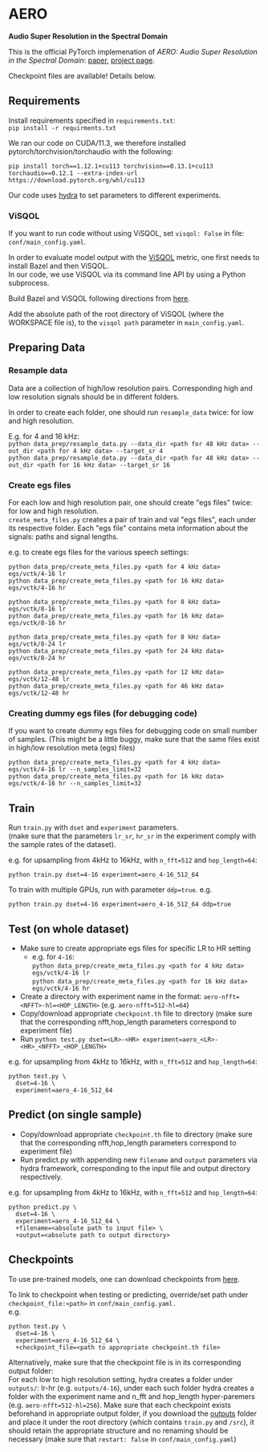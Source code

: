 # AERO
**Audio Super Resolution in the Spectral Domain**

This is the official PyTorch implemenation of *AERO: Audio Super Resolution in the Spectral Domain*: [paper](https://arxiv.org/abs/2211.12232), [project page](https://pages.cs.huji.ac.il/adiyoss-lab/aero/).

Checkpoint files are available! Details below.

## Requirements

Install requirements specified in `requirements.txt`:  
```pip install -r requirments.txt```

We ran our code on CUDA/11.3, we therefore installed pytorch/torchvision/torchaudio with the following:

```
pip install torch==1.12.1+cu113 torchvision==0.13.1+cu113 torchaudio==0.12.1 --extra-index-url https://download.pytorch.org/whl/cu113
```

Our code uses [hydra](https://hydra.cc/) to set parameters to different experiments.

### ViSQOL

If you want to run code without using ViSQOL, set `visqol: False` in file: `conf/main_config.yaml`.

In order to evaluate model output with the [ViSQOL](https://github.com/google/visqol) metric, one first needs to install 
Bazel and then ViSQOL.  
In our code, we use ViSQOL via its command line API by using a Python subprocess.

Build Bazel and ViSQOL following directions from [here](https://github.com/google/visqol#build).

Add the absolute path of the root directory of ViSQOL (where the WORKSPACE file is), to the `visqol path` parameter in 
`main_config.yaml`.
## Preparing Data

### Resample data

Data are a collection of high/low resolution pairs. Corresponding high and low resolution signals should be in
different folders.

In order to create each folder, one should run `resample_data` twice: for low and high resolution.

E.g. for 4 and 16 kHz: \
`python data_prep/resample_data.py --data_dir <path for 48 kHz data> --out_dir <path for 4 kHz data> --target_sr 4` \
`python data_prep/resample_data.py --data_dir <path for 48 kHz data> --out_dir <path for 16 kHz data> --target_sr 16` 

### Create egs files

For each low and high resolution pair, one should create "egs files" twice: for low and high resolution.  
`create_meta_files.py` creates a pair of train and val "egs files", each under its respective folder.
Each "egs file" contains meta information about the signals: paths and signal lengths.

e.g. to create egs files for the various speech settings:

`python data_prep/create_meta_files.py <path for 4 kHz data> egs/vctk/4-16 lr` \
`python data_prep/create_meta_files.py <path for 16 kHz data> egs/vctk/4-16 hr`

`python data_prep/create_meta_files.py <path for 8 kHz data> egs/vctk/8-16 lr` \
`python data_prep/create_meta_files.py <path for 16 kHz data> egs/vctk/8-16 hr`

`python data_prep/create_meta_files.py <path for 8 kHz data> egs/vctk/8-24 lr` \
`python data_prep/create_meta_files.py <path for 24 kHz data> egs/vctk/8-24 hr`

`python data_prep/create_meta_files.py <path for 12 kHz data> egs/vctk/12-48 lr` \
`python data_prep/create_meta_files.py <path for 46 kHz data> egs/vctk/12-48 hr`

### Creating dummy egs files (for debugging code)
If you want to create dummy egs files for debugging code on small number of samples.
(This might be a little buggy, make sure that the same files exist in high/low resolution meta (egs) files)

`python data_prep/create_meta_files.py <path for 4 kHz data> egs/vctk/4-16 lr --n_samples_limit=32` \
`python data_prep/create_meta_files.py <path for 16 kHz data> egs/vctk/4-16 hr --n_samples_limit=32`

## Train

Run `train.py` with `dset` and `experiment` parameters.  
(make sure that the parameters `lr_sr`, `hr_sr` in the experiment comply with the sample rates of the dataset). 

e.g. for upsampling from 4kHz to 16kHz, with `n_fft=512` and `hop_length=64`:
```
python train.py dset=4-16 experiment=aero_4-16_512_64
```

To train with multiple GPUs, run with parameter `ddp=true`. e.g.
```
python train.py dset=4-16 experiment=aero_4-16_512_64 ddp=true
```

## Test (on whole dataset)

- Make sure to create appropriate egs files for specific LR to HR setting
   - e.g. for `4-16`:  
       `python data_prep/create_meta_files.py <path for 4 kHz data> egs/vctk/4-16 lr` \
       `python data_prep/create_meta_files.py <path for 16 kHz data> egs/vctk/4-16 hr`
- Create a directory with experiment name in the format: `aero-nfft=<NFFT>-hl=<HOP_LENGTH>` (e.g. `aero-nfft=512-hl=64`)
- Copy/download appropriate `checkpoint.th` file to directory (make sure that the corresponding nfft,hop_length parameters correspond to experiment file)
- Run `python test.py dset=<LR>-<HR> experiment=aero_<LR>-<HR>_<NFFT>_<HOP_LENGTH>`

e.g. for upsampling from 4kHz to 16kHz, with `n_fft=512` and `hop_length=64`:

```
python test.py \
  dset=4-16 \
  experiment=aero_4-16_512_64
```

## Predict (on single sample)

- Copy/download appropriate `checkpoint.th` file to directory (make sure that the corresponding nfft,hop_length parameters
correspond to experiment file)
- Run predict.py with appending new `filename` and `output` parameters via hydra framework, corresponding to the input file and output directory respectively.

e.g. for upsampling from 4kHz to 16kHz, with `n_fft=512` and `hop_length=64`:

```
python predict.py \
  dset=4-16 \
  experiment=aero_4-16_512_64 \
  +filename=<absolute path to input file> \
  +output=<absolute path to output directory>
```

## Checkpoints

To use pre-trained models, one can download checkpoints
from [here](https://drive.google.com/drive/folders/1KuVJNkR7lZddvufmNsx-uAIluvb5XQ2L?usp=share_link).

To link to checkpoint when testing or predicting, override/set path under `checkpoint_file:<path>`
in `conf/main_config.yaml.`  
e.g.

```
python test.py \
  dset=4-16 \
  experiment=aero_4-16_512_64 \
  +checkpoint_file=<path to appropriate checkpoint.th file>
```

Alternatively, make sure that the checkpoint file is in its corresponding output folder:  
For each low to high resolution setting, hydra creates a folder under `outputs/`: lr-hr (e.g. `outputs/4-16`), under
each such folder hydra creates a folder with the experiment name and n_fft and hop_length hyper-paremers (e.g.
`aero-nfft=512-hl=256`). Make sure that each checkpoint exists beforehand in appropriate output folder, if you download
the
[outputs](https://drive.google.com/drive/folders/1KuVJNkR7lZddvufmNsx-uAIluvb5XQ2L?usp=share_link) folder and place it
under the root directory (which contains `train.py` and `/src`), it should retain the appropriate structure and no
renaming should be necessary (make sure that `restart: false` in `conf/main_config.yaml`)
